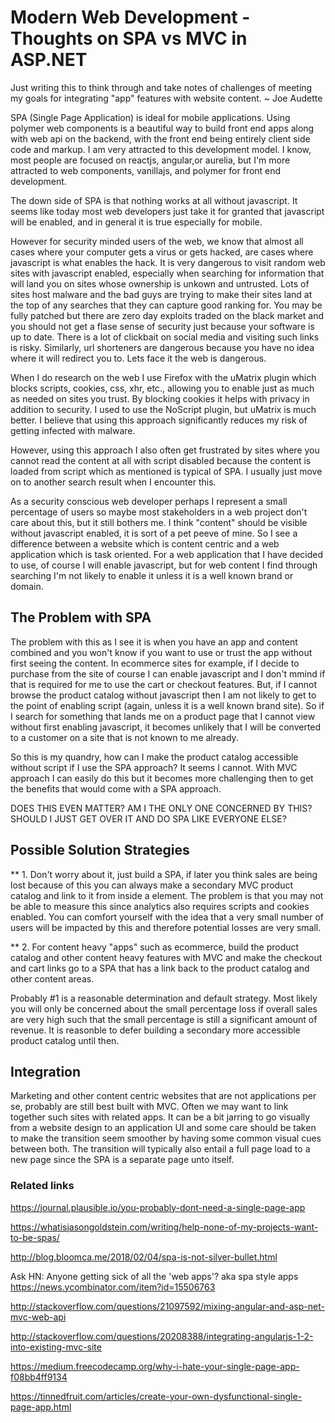 # Modern Web Development - Thoughts on SPA vs MVC in ASP.NET

Just writing this to think through and take notes of challenges of meeting my goals for integrating "app" features with website content.
~ Joe Audette

SPA (Single Page Application) is ideal for mobile applications. Using polymer web components is a beautiful way to build front end apps along with web api on the backend, with the front end being entirely client side code and markup. I am very attracted to this development model. I know, most people are focused on reactjs, angular,or aurelia, but I'm more attracted to web components, vanillajs, and polymer for front end development.

The down side of SPA is that nothing works at all without javascript. It seems like today most web developers just take it for granted that javascript will be enabled, and in general it is true especially for mobile.

However for security minded users of the web, we know that almost all cases where your computer gets a virus or gets hacked, are cases where javascript is what enables the hack. It is very dangerous to visit random web sites with javascript enabled, especially when searching for information that will land you on sites whose ownership is unkown and untrusted. Lots of sites host malware and the bad guys are trying to make their sites land at the top of any searches that they can capture good ranking for. You may be fully patched but there are zero day exploits traded on the black market and you should not get a flase sense of security just because your software is up to date. There is a lot of clickbait on social media and visiting such links is risky. Similarly, url shorteners are dangerous because you have no idea where it will redirect you to. Lets face it the web is dangerous.

When I do research on the web I use Firefox with the uMatrix plugin which blocks scripts, cookies, css, xhr, etc., allowing you to enable just as much as needed on sites you trust. By blocking cookies it helps with privacy in addition to security. I used to use the NoScript plugin, but uMatrix is much better. I believe that using this approach significantly reduces my risk of getting infected with malware.

However, using this approach I also often get frustrated by sites where you cannot read the content at all with script disabled because the content is loaded from script which as mentioned is typical of SPA. I usually just move on to another search result when I encounter this. 

As a security conscious web developer perhaps I represent a small percentage of users so maybe most stakeholders in a web project don't care about this, but it still bothers me. I think "content" should be visible without javascript enabled, it is sort of a pet peeve of mine. So I see a difference between a website which is content centric and a web application which is task oriented. For a web application that I have decided to use, of course I will enable javascript, but for web content I find through searching I'm not likely to enable it unless it is a well known brand or domain.

## The Problem with SPA

The problem with this as I see it is when you have an app and content combined and you won't know if you want to use or trust the app without first seeing the content. In ecommerce sites for example, if I decide to purchase from the site of course I can enable javascript and I don't mmind if that is required for me to use the cart or checkout features. But, if I cannot browse the product catalog without javascript then I am not likely to get to the point of enabling script (again, unless it is a well known brand site). So if I search for something that lands me on a product page that I cannot view without first enabling javascript, it becomes unlikely that I will be converted to a customer on a site that is not known to me already.

So this is my quandry, how can I make the product catalog accessible without script if I use the SPA approach? It seems I cannot. With MVC approach I can easily do this but it becomes more challenging then to get the benefits that would come with a SPA approach.

DOES THIS EVEN MATTER? 
AM I THE ONLY ONE CONCERNED BY THIS? 
SHOULD I JUST GET OVER IT AND DO SPA LIKE EVERYONE ELSE?

## Possible Solution Strategies

** 1. Don't worry about it, just build a SPA, if later you think sales are being lost because of this you can always make a secondary MVC product catalog and link to it from inside a <NOSCRIPT> element. The problem is that you may not be able to measure this since analytics also requires scripts and cookies enabled. You can comfort yourself with the idea that a very small number of users will be impacted by this and therefore potential losses are very small.

** 2. For content heavy "apps" such as ecommerce, build the product catalog and other content heavy features with MVC and make the checkout and cart links go to a SPA that has a link back to the product catalog and other content areas.


Probably #1 is a reasonable determination and default strategy. Most likely you will only be concerned about the small percentage loss if overall sales are very high such that the small percentage is still a significant amount of revenue. It is reasonble to defer building a secondary more accessible product catalog until then.

## Integration

Marketing and other content centric websites that are not applications per se, probably are still best built with MVC. Often we may want to link together such sites with related apps. It can be a bit jarring to go visually from a website design to an application UI and some care should be taken to make the transition seem smoother by having some common visual cues between both. The transition will typically also entail a full page load to a new page since the SPA is a separate page unto itself.

### Related links

https://journal.plausible.io/you-probably-dont-need-a-single-page-app

https://whatisjasongoldstein.com/writing/help-none-of-my-projects-want-to-be-spas/

http://blog.bloomca.me/2018/02/04/spa-is-not-silver-bullet.html

Ask HN: Anyone getting sick of all the 'web apps'? aka spa style apps
https://news.ycombinator.com/item?id=15506763

http://stackoverflow.com/questions/21097592/mixing-angular-and-asp-net-mvc-web-api

http://stackoverflow.com/questions/20208388/integrating-angularjs-1-2-into-existing-mvc-site

https://medium.freecodecamp.org/why-i-hate-your-single-page-app-f08bb4ff9134

https://tinnedfruit.com/articles/create-your-own-dysfunctional-single-page-app.html




